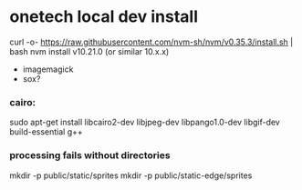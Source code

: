 # onetech local dev install

curl -o- https://raw.githubusercontent.com/nvm-sh/nvm/v0.35.3/install.sh | bash
nvm install v10.21.0 (or similar 10.x.x)

- imagemagick
- sox?

### cairo:

sudo apt-get install libcairo2-dev libjpeg-dev libpango1.0-dev libgif-dev build-essential g++

### processing fails without directories

mkdir -p public/static/sprites
mkdir -p public/static-edge/sprites
